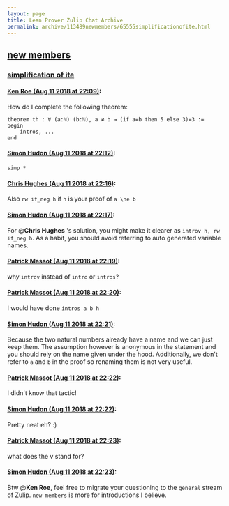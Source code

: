 ```yaml
---
layout: page
title: Lean Prover Zulip Chat Archive 
permalink: archive/113489newmembers/65555simplificationofite.html
---
```


## [new members](index.html)
### [simplification of ite](65555simplificationofite.html)

#### [Ken Roe (Aug 11 2018 at 22:09)](https://leanprover.zulipchat.com/#narrow/stream/113489-new%20members/topic/simplification%20of%20ite/near/131967259):
How do I complete the following theorem:
```lean
theorem th : ∀ (a:ℕ) (b:ℕ), a ≠ b → (if a=b then 5 else 3)=3 :=
begin
    intros, ...
end
```

#### [Simon Hudon (Aug 11 2018 at 22:12)](https://leanprover.zulipchat.com/#narrow/stream/113489-new%20members/topic/simplification%20of%20ite/near/131967372):
`simp *`

#### [Chris Hughes (Aug 11 2018 at 22:16)](https://leanprover.zulipchat.com/#narrow/stream/113489-new%20members/topic/simplification%20of%20ite/near/131967501):
Also `rw if_neg h` if `h` is your proof of `a \ne b`

#### [Simon Hudon (Aug 11 2018 at 22:17)](https://leanprover.zulipchat.com/#narrow/stream/113489-new%20members/topic/simplification%20of%20ite/near/131967526):
For @**Chris Hughes** 's solution, you might make it clearer as `introv h, rw if_neg h`. As a habit, you should avoid referring to auto generated variable names.

#### [Patrick Massot (Aug 11 2018 at 22:19)](https://leanprover.zulipchat.com/#narrow/stream/113489-new%20members/topic/simplification%20of%20ite/near/131967584):
why `introv` instead of `intro` or `intros`?

#### [Patrick Massot (Aug 11 2018 at 22:20)](https://leanprover.zulipchat.com/#narrow/stream/113489-new%20members/topic/simplification%20of%20ite/near/131967631):
I would have done `intros a b h`

#### [Simon Hudon (Aug 11 2018 at 22:21)](https://leanprover.zulipchat.com/#narrow/stream/113489-new%20members/topic/simplification%20of%20ite/near/131967640):
Because the two natural numbers already have a name and we can just keep them. The assumption however is anonymous in the statement and you should rely on the name given under the hood. Additionally, we don't refer to `a` and `b` in the proof so renaming them is not very useful.

#### [Patrick Massot (Aug 11 2018 at 22:22)](https://leanprover.zulipchat.com/#narrow/stream/113489-new%20members/topic/simplification%20of%20ite/near/131967645):
I didn't know that tactic!

#### [Simon Hudon (Aug 11 2018 at 22:22)](https://leanprover.zulipchat.com/#narrow/stream/113489-new%20members/topic/simplification%20of%20ite/near/131967693):
Pretty neat eh? :)

#### [Patrick Massot (Aug 11 2018 at 22:23)](https://leanprover.zulipchat.com/#narrow/stream/113489-new%20members/topic/simplification%20of%20ite/near/131967704):
what does the v stand for?

#### [Simon Hudon (Aug 11 2018 at 22:23)](https://leanprover.zulipchat.com/#narrow/stream/113489-new%20members/topic/simplification%20of%20ite/near/131967708):
Btw @**Ken Roe**, feel free to migrate your questioning to the `general` stream of Zulip. `new members` is more for introductions I believe.

